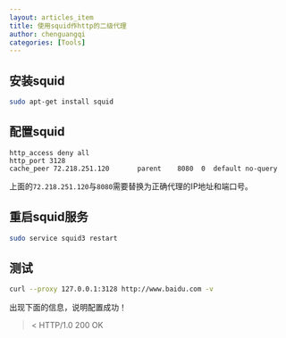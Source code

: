 ```yaml
---
layout: articles_item
title: 使用squid作http的二级代理
author: chenguangqi
categories: [Tools]
---
```


## 安装squid

```bash
sudo apt-get install squid
```

## 配置squid

```squid
http_access deny all
http_port 3128
cache_peer 72.218.251.120       parent    8080  0  default no-query
```

上面的`72.218.251.120`与`8080`需要替换为正确代理的IP地址和端口号。

## 重启squid服务

```bash
sudo service squid3 restart
```

## 测试

```bash
curl --proxy 127.0.0.1:3128 http://www.baidu.com -v
```
出现下面的信息，说明配置成功！
>
>< HTTP/1.0 200 OK
>
